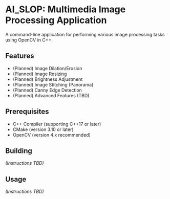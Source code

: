 # AI_SLOP: Multimedia Image Processing Application

A command-line application for performing various image processing tasks using OpenCV in C++.

## Features

*   (Planned) Image Dilation/Erosion
*   (Planned) Image Resizing
*   (Planned) Brightness Adjustment
*   (Planned) Image Stitching (Panorama)
*   (Planned) Canny Edge Detection
*   (Planned) Advanced Features (TBD)

## Prerequisites

*   C++ Compiler (supporting C++17 or later)
*   CMake (version 3.10 or later)
*   OpenCV (version 4.x recommended)

## Building

*(Instructions TBD)*

## Usage

*(Instructions TBD)* 